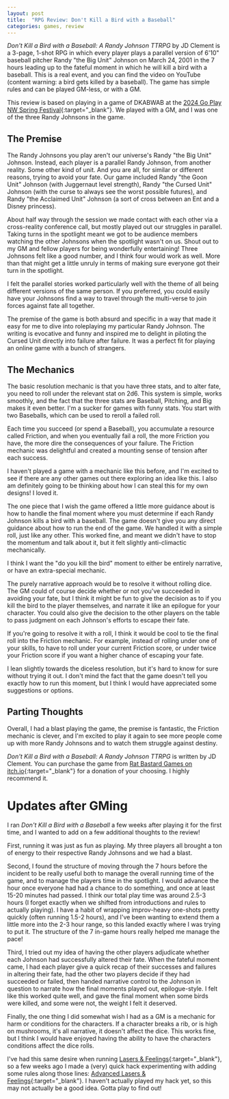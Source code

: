 ```yaml
---
layout: post
title:  "RPG Review: Don't Kill a Bird with a Baseball"
categories: games, review
---
```


*Don't Kill a Bird with a Baseball: A Randy Johnson TTRPG* by JD Clement is a 3-page, 1-shot RPG in which every player plays a parallel version of 6'10" baseball pitcher Randy "the Big Unit" Johnson on March 24, 2001 in the 7 hours leading up to the fateful moment in which he will kill a bird with a baseball. This is a real event, and you can find the video on YouTube (content warning: a bird gets killed by a baseball). The game has simple rules and can be played GM-less, or with a GM.

This review is based on playing in a game of DKABWAB at the [2024 Go Play NW Spring Festival](https://goplaynw.org/spring-festival/){:target="_blank"}. We played with a GM, and I was one of the three Randy Johnsons in the game.

## The Premise

The Randy Johnsons you play aren't our universe's Randy "the Big Unit" Johnson. Instead, each player is a parallel Randy Johnson, from another reality. Some other kind of unit. And you are all, for similar or different reasons, trying to avoid your fate. Our game included Randy "the Goon Unit" Johnson (with Juggernaut level strength), Randy "the Cursed Unit" Johnson (with the curse to always see the worst possible futures), and Randy "the Acclaimed Unit" Johnson (a sort of cross between an Ent and a Disney princess). 

About half way through the session we made contact with each other via a cross-reality conference call, but mostly played out our struggles in parallel. Taking turns in the spotlight meant we got to be audience members watching the other Johnsons when the spotlight wasn't on us. Shout out to my GM and fellow players for being wonderfully entertaining! Three Johnsons felt like a good number, and I think four would work as well. More than that might get a little unruly in terms of making sure everyone got their turn in the spotlight.

I felt the parallel stories worked particularly well with the theme of all being different versions of the same person. If you preferred, you could easily have your Johnsons find a way to travel through the multi-verse to join forces against fate all together.

The premise of the game is both absurd and specific in a way that made it easy for me to dive into roleplaying my particular Randy Johnson. The writing is evocative and funny and inspired me to delight in piloting the Cursed Unit directly into failure after failure. It was a perfect fit for playing an online game with a bunch of strangers.

## The Mechanics

The basic resolution mechanic is that you have three stats, and to alter fate, you need to roll under the relevant stat on 2d6.  This system is simple, works smoothly, and the fact that the three stats are Baseball, Pitching, and Big makes it even better. I'm a sucker for games with funny stats. You start with two Baseballs, which can be used to reroll a failed roll.

Each time you succeed (or spend a Baseball), you accumulate a resource called Friction, and when you eventually fail a roll, the more Friction you have, the more dire the consequences of your failure. The Friction mechanic was delightful and created a mounting sense of tension after each success. 

I haven't played a game with a mechanic like this before, and I'm excited to see if there are any other games out there exploring an idea like this. I also am definitely going to be thinking about how I can steal this for my own designs! I loved it.

The one piece that I wish the game offered a little more guidance about is how to handle the final moment where you must determine if each Randy Johnson kills a bird with a baseball. The game doesn't give you any direct guidance about how to run the end of the game. We handled it with a simple roll, just like any other. This worked fine, and meant we didn't have to stop the momentum and talk about it, but it felt slightly anti-climactic mechanically. 

I think I want the "do you kill the bird" moment to either be entirely narrative, or have an extra-special mechanic. 

The purely narrative approach would be to resolve it without rolling dice. The GM could of course decide whether or not you've succeeded in avoiding your fate, but I think it might be fun to give the decision as to if you kill the bird to the player themselves, and narrate it like an epilogue for your character. You could also give the decision to the other players on the table to pass judgment on each Johnson's efforts to escape their fate.

If you're going to resolve it with a roll, I think it would be cool to tie the final roll into the Friction mechanic. For example, instead of rolling under one of your skills, to have to roll under your current Friction score, or under twice your Friction score if you want a higher chance of escaping your fate. 

I lean slightly towards the diceless resolution, but it's hard to know for sure without trying it out. I don't mind the fact that the game doesn't tell you exactly how to run this moment, but I think I would have appreciated some suggestions or options.

## Parting Thoughts

Overall, I had a blast playing the game, the premise is fantastic, the Friction mechanic is clever, and I'm excited to play it again to see more people come up with more Randy Johnsons and to watch them struggle against destiny.

*Don't Kill a Bird with a Baseball: A Randy Johnson TTRPG* is written by JD Clement. You can purchase the game from [Rat Bastard Games on itch.io](https://rat-bastard-games.itch.io/dont-kill-a-bird-with-a-baseball){:target="_blank"} for a donation of your choosing. I highly recommend it.

# Updates after GMing

I ran *Don't Kill a Bird with a Baseball* a few weeks after playing it for the first time, and I wanted to add on a few additional thoughts to the review!

First, running it was just as fun as playing. My three players all brought a ton of energy to their respective Randy Johnsons and we had a blast.

Second, I found the structure of moving through the 7 hours before the incident to be really useful both to manage the overall running time of the game, and to manage the players time in the spotlight. I would advance the hour once everyone had had a chance to do something, and once at least 15-20 minutes had passed. I think our total play time was around 2.5-3 hours (I forget exactly when we shifted from introductions and rules to actually playing). I have a habit of wrapping improv-heavy one-shots pretty quickly (often running 1.5-2 hours), and I've been wanting to extend them a little more into the 2-3 hour range, so this landed exactly where I was trying to put it. The structure of the 7 in-game hours really helped me manage the pace! 

Third, I tried out my idea of having the other players adjudicate whether each Johnson had successfully altered their fate. When the fateful moment came, I had each player give a quick recap of their successes and failures in altering their fate, had the other two players decide if they had succeeded or failed, then handed narrative control to the Johnson in question to narrate how the final moments played out, epilogue-style. I felt like this worked quite well, and gave the final moment when some birds were killed, and some were not, the weight I felt it deserved.

Finally, the one thing I did somewhat wish I had as a GM is a mechanic for harm or conditions for the characters. If a character breaks a rib, or is high on mushrooms, it's all narrative, it doesn't affect the dice. This works fine, but I think I would have enjoyed having the ability to have the characters conditions affect the dice rolls. 

I've had this same desire when running [Lasers & Feelings](http://www.onesevendesign.com/laserfeelings/){:target="_blank"}, so a few weeks ago I made a (very) quick hack experimenting with adding some rules along those lines: [Advanced Lasers & Feelings](https://brendanalbano.itch.io/advanced-lasers-feelings){:target="_blank"}. I haven't actually played my hack yet, so this may not actually be a good idea. Gotta play to find out!